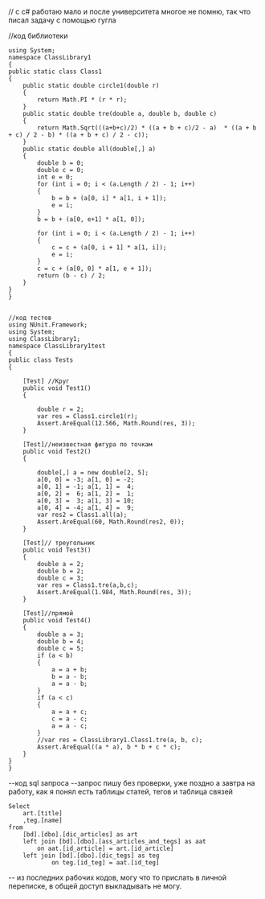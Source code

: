 
// с c# работаю мало и после университета многое не помню, так что писал задачу с помощью гугла

//код библиотеки

 	using System;
	namespace ClassLibrary1
	{
    public static class Class1
    {
        public static double circle1(double r)
        {
            return Math.PI * (r * r);
        }
        public static double tre(double a, double b, double c)
        {
            return Math.Sqrt(((a+b+c)/2) * ((a + b + c)/2 - a)  * ((a + b + c) / 2 - b) * ((a + b + c) / 2 - c));
        }
        public static double all(double[,] a)
        {
            double b = 0;
            double c = 0;
            int e = 0;
            for (int i = 0; i < (a.Length / 2) - 1; i++)
            {
                b = b + (a[0, i] * a[1, i + 1]);
                e = i;
            }
            b = b + (a[0, e+1] * a[1, 0]);
           
            for (int i = 0; i < (a.Length / 2) - 1; i++)
            {
                c = c + (a[0, i + 1] * a[1, i]);
                e = i;
            }
            c = c + (a[0, 0] * a[1, e + 1]);
            return (b - c) / 2;
        }
    }
	}


	//код тестов
	using NUnit.Framework;
	using System;
	using ClassLibrary1;
	namespace ClassLibrary1test
	{
    public class Tests
    {

        [Test] //Круг
        public void Test1()
        {

            double r = 2;
            var res = Class1.circle1(r);
            Assert.AreEqual(12.566, Math.Round(res, 3));
        }

        [Test]//неизвестная фигура по точкам
        public void Test2()
        {

            double[,] a = new double[2, 5];
            a[0, 0] = -3; a[1, 0] = -2;
            a[0, 1] = -1; a[1, 1] =  4;
            a[0, 2] =  6; a[1, 2] =  1;
            a[0, 3] =  3; a[1, 3] = 10;
            a[0, 4] = -4; a[1, 4] =  9;
            var res2 = Class1.all(a);
            Assert.AreEqual(60, Math.Round(res2, 0));
        }

        [Test]// треугольник
        public void Test3()
        {
            double a = 2;
            double b = 2;
            double c = 3;
            var res = Class1.tre(a,b,c);
            Assert.AreEqual(1.984, Math.Round(res, 3));
        }

        [Test]//прямой
        public void Test4()
        {
            double a = 3;
            double b = 4;
            double c = 5;
            if (a < b)
            {
                a = a + b;
                b = a - b;
                a = a - b;
            }
            if (a < c)
            {
                a = a + c;
                c = a - c;
                a = a - c;
            }
            //var res = ClassLibrary1.Class1.tre(a, b, c);
            Assert.AreEqual((a * a), b * b + c * c);
        }
    }
	}
	
--код sql запроса
--запрос пишу без проверки, уже поздно а завтра на работу, как я понял есть таблицы статей, тегов и таблица связей

	Select
  		art.[title]
  		,teg.[name]
 	from
  		[bd].[dbo].[dic_articles] as art
  		left join [bd].[dbo].[ass_articles_and_tegs] as aat
		    on aat.[id_article] = art.[id_article]
  		left join [bd].[dbo].[dic_tegs] as teg
    			on teg.[id_teg] = aat.[id_teg]

-- из последних рабочих кодов, могу что то прислать в личной переписке, в общей доступ выкладывать не могу.
 
